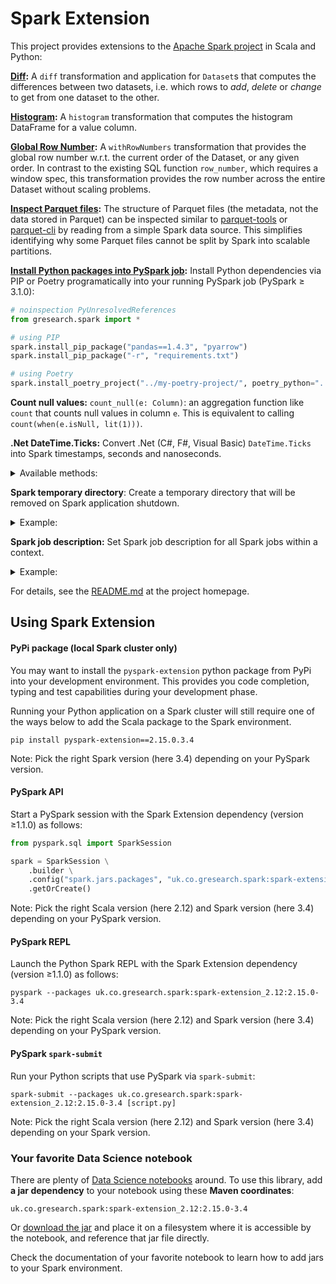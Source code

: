 # Spark Extension

This project provides extensions to the [Apache Spark project](https://spark.apache.org/) in Scala and Python:

**[Diff](https://github.com/G-Research/spark-extension/blob/v2.13.0/DIFF.md):** A `diff` transformation and application for `Dataset`s that computes the differences between
two datasets, i.e. which rows to _add_, _delete_ or _change_ to get from one dataset to the other.

**[Histogram](https://github.com/G-Research/spark-extension/blob/v2.13.0/HISTOGRAM.md):** A `histogram` transformation that computes the histogram DataFrame for a value column.

**[Global Row Number](https://github.com/G-Research/spark-extension/blob/v2.13.0/ROW_NUMBER.md):** A `withRowNumbers` transformation that provides the global row number w.r.t.
the current order of the Dataset, or any given order. In contrast to the existing SQL function `row_number`, which
requires a window spec, this transformation provides the row number across the entire Dataset without scaling problems.

**[Inspect Parquet files](https://github.com/G-Research/spark-extension/blob/v2.13.0/PARQUET.md):** The structure of Parquet files (the metadata, not the data stored in Parquet) can be inspected similar to [parquet-tools](https://pypi.org/project/parquet-tools/)
or [parquet-cli](https://pypi.org/project/parquet-cli/) by reading from a simple Spark data source.
This simplifies identifying why some Parquet files cannot be split by Spark into scalable partitions.

**[Install Python packages into PySpark job](https://github.com/G-Research/spark-extension/blob/v2.13.0/PYSPARK-DEPS.md):** Install Python dependencies via PIP or Poetry programatically into your running PySpark job (PySpark ≥ 3.1.0):

```python
# noinspection PyUnresolvedReferences
from gresearch.spark import *

# using PIP
spark.install_pip_package("pandas==1.4.3", "pyarrow")
spark.install_pip_package("-r", "requirements.txt")

# using Poetry
spark.install_poetry_project("../my-poetry-project/", poetry_python="../venv-poetry/bin/python")
```

**Count null values:** `count_null(e: Column)`: an aggregation function like `count` that counts null values in column `e`.
This is equivalent to calling `count(when(e.isNull, lit(1)))`.

**.Net DateTime.Ticks:** Convert .Net (C#, F#, Visual Basic) `DateTime.Ticks` into Spark timestamps, seconds and nanoseconds.

<details>
<summary>Available methods:</summary>

```python
dotnet_ticks_to_timestamp(column_or_name)         # returns timestamp as TimestampType
dotnet_ticks_to_unix_epoch(column_or_name)        # returns Unix epoch seconds as DecimalType
dotnet_ticks_to_unix_epoch_nanos(column_or_name)  # returns Unix epoch nanoseconds as LongType
```

The reverse is provided by (all return `LongType` .Net ticks):
```python
timestamp_to_dotnet_ticks(column_or_name)
unix_epoch_to_dotnet_ticks(column_or_name)
unix_epoch_nanos_to_dotnet_ticks(column_or_name)
```
</details>

**Spark temporary directory**: Create a temporary directory that will be removed on Spark application shutdown.

<details>
<summary>Example:</summary>

```python
# noinspection PyUnresolvedReferences
from gresearch.spark import *

dir = spark.create_temporary_dir("prefix")
```
</details>

**Spark job description:** Set Spark job description for all Spark jobs within a context.

<details>
<summary>Example:</summary>

```python
from gresearch.spark import job_description, append_job_description

with job_description("parquet file"):
    df = spark.read.parquet("data.parquet")
    with append_job_description("count"):
        count = df.count
    with append_job_description("write"):
        df.write.csv("data.csv")
```
</details>

For details, see the [README.md](https://github.com/G-Research/spark-extension#spark-extension) at the project homepage.

## Using Spark Extension

#### PyPi package (local Spark cluster only)

You may want to install the `pyspark-extension` python package from PyPi into your development environment.
This provides you code completion, typing and test capabilities during your development phase.

Running your Python application on a Spark cluster will still require one of the ways below
to add the Scala package to the Spark environment.

```shell script
pip install pyspark-extension==2.15.0.3.4
```

Note: Pick the right Spark version (here 3.4) depending on your PySpark version.

#### PySpark API

Start a PySpark session with the Spark Extension dependency (version ≥1.1.0) as follows:

```python
from pyspark.sql import SparkSession

spark = SparkSession \
    .builder \
    .config("spark.jars.packages", "uk.co.gresearch.spark:spark-extension_2.12:2.15.0-3.4") \
    .getOrCreate()
```

Note: Pick the right Scala version (here 2.12) and Spark version (here 3.4) depending on your PySpark version.

#### PySpark REPL

Launch the Python Spark REPL with the Spark Extension dependency (version ≥1.1.0) as follows:

```shell script
pyspark --packages uk.co.gresearch.spark:spark-extension_2.12:2.15.0-3.4
```

Note: Pick the right Scala version (here 2.12) and Spark version (here 3.4) depending on your PySpark version.

#### PySpark `spark-submit`

Run your Python scripts that use PySpark via `spark-submit`:

```shell script
spark-submit --packages uk.co.gresearch.spark:spark-extension_2.12:2.15.0-3.4 [script.py]
```

Note: Pick the right Scala version (here 2.12) and Spark version (here 3.4) depending on your Spark version.

### Your favorite Data Science notebook

There are plenty of [Data Science notebooks](https://datasciencenotebook.org/) around. To use this library,
add **a jar dependency** to your notebook using these **Maven coordinates**:

    uk.co.gresearch.spark:spark-extension_2.12:2.15.0-3.4

Or [download the jar](https://mvnrepository.com/artifact/uk.co.gresearch.spark/spark-extension) and place it
on a filesystem where it is accessible by the notebook, and reference that jar file directly.

Check the documentation of your favorite notebook to learn how to add jars to your Spark environment.

